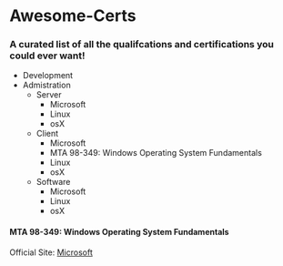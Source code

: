 # Awesome-Certs
### A curated list of all the qualifcations and certifications you could ever want!

* Development
* Admistration
  * Server
    * Microsoft
    * Linux
    * osX
  * Client
    * Microsoft
     * MTA 98-349: Windows Operating System Fundamentals
    * Linux
    * osX
  * Software 
    * Microsoft
    * Linux
    * osX

#### MTA 98-349: Windows Operating System Fundamentals
Official Site: [Microsoft](https://www.microsoft.com/en-us/learning/exam-98-349.aspx)
